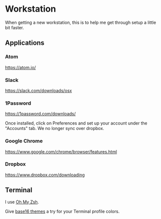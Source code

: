 # Workstation
When getting a new workstation, this is to help me get through setup a little
bit faster.

## Applications

### Atom

https://atom.io/

### Slack

https://slack.com/downloads/osx

### 1Password

https://1password.com/downloads/

Once installed, click on Preferences and set up your account under the
"Accounts" tab. We no longer sync over dropbox.

### Google Chrome

https://www.google.com/chrome/browser/features.html

### Dropbox

https://www.dropbox.com/downloading

## Terminal

I use [Oh My Zsh](http://ohmyz.sh/).

Give [base16 themes](https://chriskempson.github.io/base16/) a try for your
Terminal profile colors.
